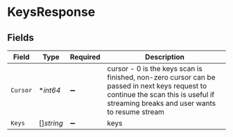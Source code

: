 # KeysResponse


## Fields

| Field                                                                                                                                                                               | Type                                                                                                                                                                                | Required                                                                                                                                                                            | Description                                                                                                                                                                         |
| ----------------------------------------------------------------------------------------------------------------------------------------------------------------------------------- | ----------------------------------------------------------------------------------------------------------------------------------------------------------------------------------- | ----------------------------------------------------------------------------------------------------------------------------------------------------------------------------------- | ----------------------------------------------------------------------------------------------------------------------------------------------------------------------------------- |
| `Cursor`                                                                                                                                                                            | **int64*                                                                                                                                                                            | :heavy_minus_sign:                                                                                                                                                                  | cursor - 0 is the keys scan is finished, non-zero cursor can be passed in next keys request to continue the scan this is useful if streaming breaks and user wants to resume stream |
| `Keys`                                                                                                                                                                              | []*string*                                                                                                                                                                          | :heavy_minus_sign:                                                                                                                                                                  | keys                                                                                                                                                                                |